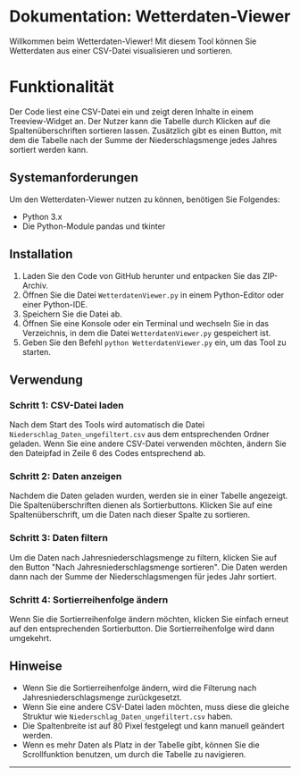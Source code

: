 # Dokumentation: Wetterdaten-Viewer

Willkommen beim Wetterdaten-Viewer! Mit diesem Tool können Sie Wetterdaten aus einer CSV-Datei visualisieren und sortieren.

# Funktionalität 
Der Code liest eine CSV-Datei ein und zeigt deren Inhalte in einem Treeview-Widget an. 
Der Nutzer kann die Tabelle durch Klicken auf die Spaltenüberschriften sortieren lassen. 
Zusätzlich gibt es einen Button, mit dem die Tabelle nach der Summe der Niederschlagsmenge jedes Jahres sortiert werden kann.

## Systemanforderungen

Um den Wetterdaten-Viewer nutzen zu können, benötigen Sie Folgendes:

- Python 3.x
- Die Python-Module pandas und tkinter

## Installation

1. Laden Sie den Code von GitHub herunter und entpacken Sie das ZIP-Archiv.
2. Öffnen Sie die Datei `WetterdatenViewer.py` in einem Python-Editor oder einer Python-IDE.
3. Speichern Sie die Datei ab.
4. Öffnen Sie eine Konsole oder ein Terminal und wechseln Sie in das Verzeichnis, in dem die Datei `WetterdatenViewer.py` gespeichert ist.
5. Geben Sie den Befehl `python WetterdatenViewer.py` ein, um das Tool zu starten.

## Verwendung

### Schritt 1: CSV-Datei laden

Nach dem Start des Tools wird automatisch die Datei `Niederschlag_Daten_ungefiltert.csv` aus dem entsprechenden Ordner geladen. Wenn Sie eine andere CSV-Datei verwenden möchten, ändern Sie den Dateipfad in Zeile 6 des Codes entsprechend ab.

### Schritt 2: Daten anzeigen

Nachdem die Daten geladen wurden, werden sie in einer Tabelle angezeigt. Die Spaltenüberschriften dienen als Sortierbuttons. Klicken Sie auf eine Spaltenüberschrift, um die Daten nach dieser Spalte zu sortieren.

### Schritt 3: Daten filtern

Um die Daten nach Jahresniederschlagsmenge zu filtern, klicken Sie auf den Button "Nach Jahresniederschlagsmenge sortieren". Die Daten werden dann nach der Summe der Niederschlagsmengen für jedes Jahr sortiert.

### Schritt 4: Sortierreihenfolge ändern

Wenn Sie die Sortierreihenfolge ändern möchten, klicken Sie einfach erneut auf den entsprechenden Sortierbutton. Die Sortierreihenfolge wird dann umgekehrt.

## Hinweise

- Wenn Sie die Sortierreihenfolge ändern, wird die Filterung nach Jahresniederschlagsmenge zurückgesetzt.
- Wenn Sie eine andere CSV-Datei laden möchten, muss diese die gleiche Struktur wie `Niederschlag_Daten_ungefiltert.csv` haben.
- Die Spaltenbreite ist auf 80 Pixel festgelegt und kann manuell geändert werden.
- Wenn es mehr Daten als Platz in der Tabelle gibt, können Sie die Scrollfunktion benutzen, um durch die Tabelle zu navigieren.

<hr>

